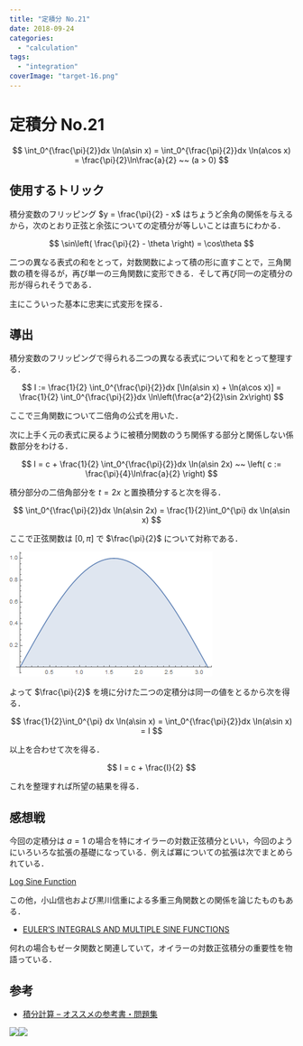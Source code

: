 ```yaml
---
title: "定積分 No.21"
date: 2018-09-24
categories: 
  - "calculation"
tags: 
  - "integration"
coverImage: "target-16.png"
---
```


# 定積分 No.21

$$ \int_0^{\frac{\pi}{2}}dx \ln(a\sin x) = \int_0^{\frac{\pi}{2}}dx \ln(a\cos x) = \frac{\pi}{2}\ln\frac{a}{2} ~~ (a > 0) $$

## 使用するトリック

積分変数のフリッピング $y = \frac{\pi}{2} - x$ はちょうど余角の関係を与えるから，次のとおり正弦と余弦についての定積分が等しいことは直ちにわかる．

$$ \sin\left( \frac{\pi}{2} - \theta \right) = \cos\theta $$

二つの異なる表式の和をとって，対数関数によって積の形に直すことで，三角関数の積を得るが，再び単一の三角関数に変形できる．そして再び同一の定積分の形が得られそうである．

主にこういった基本に忠実に式変形を探る．

## 導出

積分変数のフリッピングで得られる二つの異なる表式について和をとって整理する．

$$ I := \frac{1}{2} \int_0^{\frac{\pi}{2}}dx [\ln(a\sin x) + \ln(a\cos x)] = \frac{1}{2} \int_0^{\frac{\pi}{2}}dx \ln\left(\frac{a^2}{2}\sin 2x\right) $$

ここで三角関数について二倍角の公式を用いた．

次に上手く元の表式に戻るように被積分関数のうち関係する部分と関係しない係数部分をわける．

$$ I = c + \frac{1}{2} \int_0^{\frac{\pi}{2}}dx \ln(a\sin 2x) ~~ \left( c := \frac{\pi}{4}\ln\frac{a}{2} \right) $$

積分部分の二倍角部分を $t=2x$ と置換積分すると次を得る．

$$ \int_0^{\frac{\pi}{2}}dx \ln(a\sin 2x) = \frac{1}{2}\int_0^{\pi} dx \ln(a\sin x) $$

ここで正弦関数は $[0,\pi]$ で $\frac{\pi}{2}$ について対称である．

![](images/sin.png)

よって $\frac{\pi}{2}$ を境に分けた二つの定積分は同一の値をとるから次を得る．

$$ \frac{1}{2}\int_0^{\pi} dx \ln(a\sin x) = \int_0^{\frac{\pi}{2}}dx \ln(a\sin x) = I $$

以上を合わせて次を得る．

$$ I = c + \frac{I}{2} $$

これを整理すれば所望の結果を得る．

## 感想戦

今回の定積分は $a=1$ の場合を特にオイラーの対数正弦積分といい，今回のようにいろいろな拡張の基礎になっている．例えば冪についての拡張は次でまとめられている．

[Log Sine Function](http://mathworld.wolfram.com/LogSineFunction.html)

この他，小山信也および黒川信重による多重三角関数との関係を論じたものもある．

- [EULER’S INTEGRALS AND MULTIPLE SINE FUNCTIONS](http://www.ams.org/journals/proc/2005-133-05/S0002-9939-04-07863-3/S0002-9939-04-07863-3.pdf)

何れの場合もゼータ関数と関連していて，オイラーの対数正弦積分の重要性を物語っている．

## 参考

- [積分計算 – オススメの参考書・問題集](https://mathrelish.com/calculation/recommended-books-in-integral-calculus)

[![](images/q)](https://www.amazon.co.jp/gp/product/1493912763/ref=as_li_ss_il?ie=UTF8&linkCode=li3&tag=alexandritefi-22&linkId=a5286db3f4f2b51f66db8f1437793841&language=ja_JP)![](images/ir)

<script type="text/javascript">amzn_assoc_ad_type ="responsive_search_widget"; amzn_assoc_tracking_id ="alexandritefi-22"; amzn_assoc_marketplace ="amazon"; amzn_assoc_region ="JP"; amzn_assoc_placement =""; amzn_assoc_search_type = "search_widget";amzn_assoc_width ="auto"; amzn_assoc_height ="auto"; amzn_assoc_default_search_category =""; amzn_assoc_default_search_key ="積分";amzn_assoc_theme ="light"; amzn_assoc_bg_color ="FFFFFF";</script>

<script src="//z-fe.amazon-adsystem.com/widgets/q?ServiceVersion=20070822&amp;Operation=GetScript&amp;ID=OneJS&amp;WS=1&amp;Marketplace=JP"></script>

